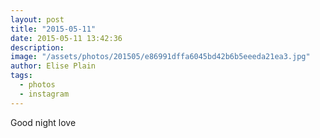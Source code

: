 ```yaml
---
layout: post
title: "2015-05-11"
date: 2015-05-11 13:42:36
description: 
image: "/assets/photos/201505/e86991dffa6045bd42b6b5eeeda21ea3.jpg"
author: Elise Plain
tags: 
  - photos
  - instagram
---
```


Good night love
<p></p>
